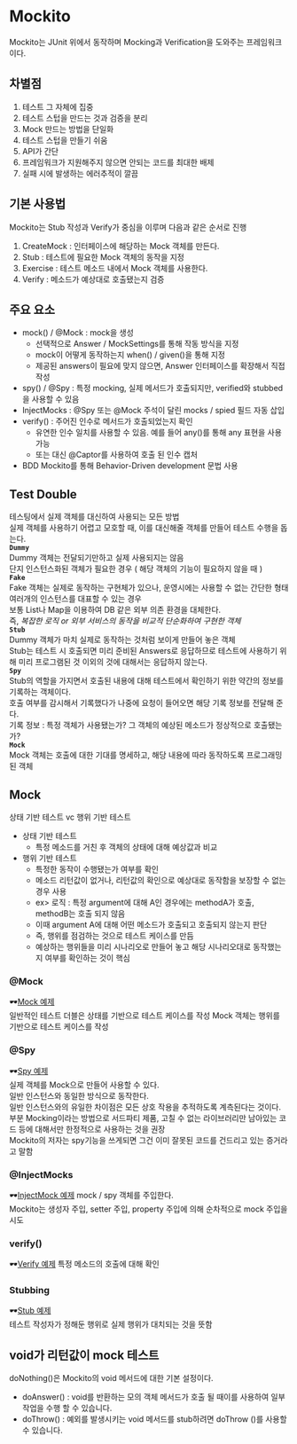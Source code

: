 # Mockito

Mockito는 JUnit 위에서 동작하며 Mocking과 Verification을 도와주는 프레임워크이다.
## 차별점
1. 테스트 그 자체에 집중
2. 테스트 스텁을 만드는 것과 검증을 분리
3. Mock 만드는 방법을 단일화
4. 테스트 스텁을 만들기 쉬움
5. API가 간단
6. 프레임워크가 지원해주지 않으면 안되는 코드를 최대한 배제
7. 실패 시에 발생하는 에러추적이 깔끔

## 기본 사용법
Mockito는 Stub 작성과 Verify가 중심을 이루며 다음과 같은 순서로 진행
1. CreateMock : 인터페이스에 해당하는 Mock 객체를 만든다.
2. Stub : 테스트에 필요한 Mock 객체의 동작을 지정
3. Exercise : 테스트 메소드 내에서 Mock 객체를 사용한다.
4. Verify : 메소드가 예상대로 호출됐는지 검증

## 주요 요소
* mock() / @Mock : mock을 생성
  * 선택적으로 Answer / MockSettings를 통해 작동 방식을 지정
  * mock이 어떻게 동작하는지 when() / given()을 통해 지정
  * 제공된 answers이 필요에 맞지 않으면, Answer 인터페이스를 확장해서 직접 작성
* spy() / @Spy : 특정 mocking, 실제 메서드가 호출되지만, verified와 stubbed을 사용할 수 있음
* InjectMocks : @Spy 또는 @Mock 주석이 달린 mocks / spied 필드 자동 삽입
* verify() :  주어진 인수로 메서드가 호출되었는지 확인
  * 유연한 인수 일치를 사용할 수 있음. 예를 들어 any()를 통해 any 표현을 사용 가능
  * 또는 대신 @Captor를 사용하여 호출 된 인수 캡처
* BDD Mockito를 통해 Behavior-Driven development 문법 사용

## Test Double
테스팅에서 실제 객체를 대신하여 사용되는 모든 방법  
실제 객체를 사용하기 어렵고 모호할 때, 이를 대신해줄 객체를 만들어 테스트 수행을 돕는다.    
**`Dummy`**   
Dummy 객체는 전달되기만하고 실제 사용되지는 않음  
단지 인스턴스화된 객체가 필요한 경우 ( 해당 객체의 기능이 필요하지 않을 때 )  
**`Fake`**  
Fake 객체는 실제로 동작하는 구현체가 있으나, 운영시에는 사용할 수 없는 간단한 형태  
여러개의 인스턴스를 대표할 수 있는 경우  
보통 List나 Map을 이용하여 DB 같은 외부 의존 환경을 대체한다.   
즉, *복잡한 로직 or 외부 서비스의 동작을 비교적 단순화하여 구현한 객체*  
**`Stub`**  
Dummy 객체가 마치 실제로 동작하는 것처럼 보이게 만들어 놓은 객체  
Stub는 테스트 시 호출되면 미리 준비된 Answers로 응답하므로 테스트에 사용하기 위해 미리 프로그램된 것 이외의 것에 대해서는 응답하지 않는다.   
**`Spy`**   
Stub의 역할을 가지면서 호출된 내용에 대해 테스트에서 확인하기 위한 약간의 정보를 기록하는 객체이다.  
호출 여부를 감시해서 기록했다가 나중에 요청이 들어오면 해당 기록 정보를 전달해 준다.  
기록 정보 : 특정 객체가 사용됐는가? 그 객체의 예상된 메소드가 정상적으로 호출됐는가?    
**`Mock`**  
Mock 객체는 호출에 대한 기대를 명세하고, 해당 내용에 따라 동작하도록 프로그래밍 된 객체

## Mock
상태 기반 테스트 vc 행위 기반 테스트
* 상태 기반 테스트
  * 특정 메소드를 거친 후 객체의 상태에 대해 예상값과 비교
* 행위 기반 테스트
  * 특정한 동작이 수행됐는가 여부를 확인
  * 메소드 리턴값이 없거나, 리턴값의 확인으로 예상대로 동작함을 보장할 수 없는 경우 사용
  * ex> 로직 : 특정 argument에 대해 A인 경우에는 methodA가 호출, methodB는 호출 되지 않음
  * 이때 argument A에 대해 어떤 메소드가 호출되고 호출되지 않는지 판단
  * 즉, 행위를 점검하는 것으로 테스트 케이스를 만듬
  * 예상하는 행위들을 미리 시나리오로 만들어 놓고 해당 시나리오대로 동작했는지 여부를 확인하는 것이 핵심
### @Mock
🕶[Mock 예제](./UserTest.java)  
일반적인 테스트 더블은 상태를 기반으로 테스트 케이스를 작성
Mock 객체는 행위를 기반으로 테스트 케이스를 작성
### @Spy
🕶[Spy 예제](./UserSpyTest.java)  
실제 객체를 Mock으로 만들어 사용할 수 있다.  
일반 인스턴스와 동일한 방식으로 동작한다.  
일반 인스턴스와의 유일한 차이점은 모든 상호 작용을 추적하도록 계측된다는 것이다.  
부분 Mocking이라는 방법으로 서드파티 제품, 고칠 수 없는 라이브러리만 남아있는 코드 등에 대해서만 한정적으로 사용하는 것을 권장  
Mockito의 저자는 spy기능을 쓰게되면 그건 이미 잘못된 코드를 건드리고 있는 증거라고 말함  
### @InjectMocks
🕶[InjectMock 예제](./UserStubTest.java)
mock / spy 객체를 주입한다.  
Mockito는 생성자 주입, setter 주입, property 주입에 의해 순차적으로 mock 주입을 시도
### verify() 
🕶[Verify 예제](./UserStubTest.java)
특정 메소드의 호출에 대해 확인
### Stubbing
🕶[Stub 예제](./UserStubTest.java)  
테스트 작성자가 정해둔 행위로 실제 행위가 대치되는 것을 뜻함

## void가 리턴값이 mock 테스트
doNothing()은 Mockito의 void 메서드에 대한 기본 설정이다.
- doAnswer() : void를 반환하는 모의 객체 메서드가 호출 될 때이를 사용하여 일부 작업을 수행 할 수 있습니다. 
- doThrow() : 예외를 발생시키는 void 메서드를 stub하려면 doThrow ()를 사용할 수 있습니다.
